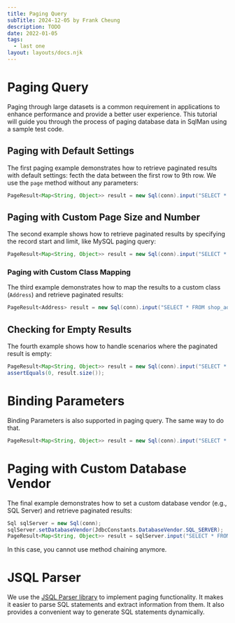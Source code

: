 ```yaml
---
title: Paging Query
subTitle: 2024-12-05 by Frank Cheung
description: TODO
date: 2022-01-05
tags:
  - last one
layout: layouts/docs.njk
---
```

# Paging Query

Paging through large datasets is a common requirement in applications to enhance performance and provide a better user experience. This tutorial will guide you through the process of paging database data in SqlMan using a sample test code.

## Paging with Default Settings

The first paging example demonstrates how to retrieve paginated results with default settings: fecth the data between the first row to 9th row. We use the `page` method without any parameters:

```java
PageResult<Map<String, Object>> result = new Sql(conn).input("SELECT * FROM article").page();
```

## Paging with Custom Page Size and Number

The second example shows how to retrieve paginated results by specifying the record start and limit, like MySQL paging query:

```java
PageResult<Map<String, Object>> result = new Sql(conn).input("SELECT * FROM article").page(3, 5);
```

### Paging with Custom Class Mapping

The third example demonstrates how to map the results to a custom class (`Address`) and retrieve paginated results:
```java
PageResult<Address> result = new Sql(conn).input("SELECT * FROM shop_address").page(Address.class, 1, 2);
```

## Checking for Empty Results

The fourth example shows how to handle scenarios where the paginated result is empty:
```java
PageResult<Map<String, Object>> result = new Sql(conn).input("SELECT * FROM shop_address").page(Address.class, 100, 2);
assertEquals(0, result.size());
```

# Binding Parameters
Binding Parameters is also supported in paging query. The same way to do that.

```java
PageResult<Map<String, Object>> result = new Sql(conn).input("SELECT * FROM shop_address where stat = ?", 1).page();
```

# Paging with Custom Database Vendor

The final example demonstrates how to set a custom database vendor (e.g., SQL Server) and retrieve paginated results:
```java
Sql sqlServer = new Sql(conn);
sqlServer.setDatabaseVendor(JdbcConstants.DatabaseVendor.SQL_SERVER);
PageResult<Map<String, Object>> result = sqlServer.input("SELECT * FROM article").page();
```

In this case, you cannot use method chaining anymore.

# JSQL Parser
We use the [JSQL Parser library](https://github.com/JSQLParser/JSqlParser) to implement paging functionality. It makes it easier to parse SQL statements and extract information from them. It also provides a convenient way to generate SQL statements dynamically.